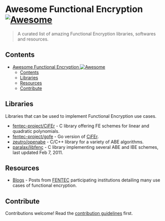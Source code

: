 # Awesome Functional Encryption [![Awesome](https://awesome.re/badge.svg)](https://awesome.re)

> A curated list of amazing Functional Encryption libraries, softwares and resources.


## Contents

- [Awesome Functional Encryption ![Awesome](https://awesome.re)](#awesome-functional-encryption-)
  - [Contents](#contents)
  - [Libraries](#libraries)
  - [Resources](#resources)
  - [Contribute](#contribute)

## Libraries

Libraries that can be used to implement Functional Encryption use cases.

- [fentec-project/CiFEr](https://github.com/fentec-project/CiFEr) - C library offering FE schemes for linear and quadratic polynomials.
- [fentec-project/gofe](https://github.com/fentec-project/gofe) - Go version of [CiFEr](https://github.com/fentec-project/CiFEr).
- [zeutro/openabe](https://github.com/zeutro/openabe) - C/C++ library for a variety of ABE algorithms.
- [paralax/libfenc](https://github.com/paralax/libfenc) - C library implementing several ABE and IBE schemes, last updated Feb 7, 2011.

## Resources

- [Blogs](http://fentec.eu/category/24) - Posts from [FENTEC](http://fentec.eu/) participating institutions detailing many use cases of functional encryption.

## Contribute

Contributions welcome! Read the [contribution guidelines](contributing.md) first.
